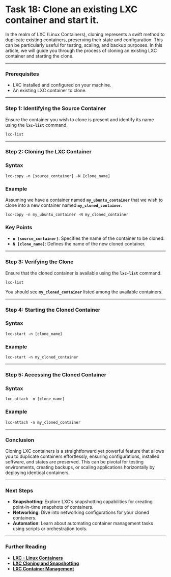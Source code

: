 # Task 18: Clone an existing LXC container and start it.

In the realm of LXC (Linux Containers), cloning represents a swift method to duplicate existing containers, preserving their state and configuration. This can be particularly useful for testing, scaling, and backup purposes. In this article, we will guide you through the process of cloning an existing LXC container and starting the clone.

---

### Prerequisites

- LXC installed and configured on your machine.
- An existing LXC container to clone.

---

### Step 1: Identifying the Source Container

Ensure the container you wish to clone is present and identify its name using the **`lxc-list`** command.

```
lxc-list
```

---

### Step 2: Cloning the LXC Container

### **Syntax**

```
lxc-copy -n [source_container] -N [clone_name]
```

### **Example**

Assuming we have a container named **`my_ubuntu_container`** that we wish to clone into a new container named **`my_cloned_container`**.

```
lxc-copy -n my_ubuntu_container -N my_cloned_container
```

### **Key Points**

- **`n [source_container]`**: Specifies the name of the container to be cloned.
- **`N [clone_name]`**: Defines the name of the new cloned container.

---

### Step 3: Verifying the Clone

Ensure that the cloned container is available using the **`lxc-list`** command.

```
lxc-list
```

You should see **`my_cloned_container`** listed among the available containers.

---

### Step 4: Starting the Cloned Container

### **Syntax**

```
lxc-start -n [clone_name]
```

### **Example**

```
lxc-start -n my_cloned_container
```

---

### Step 5: Accessing the Cloned Container

### **Syntax**

```
lxc-attach -n [clone_name]
```

### **Example**

```
lxc-attach -n my_cloned_container
```

---

### Conclusion

Cloning LXC containers is a straightforward yet powerful feature that allows you to duplicate containers effortlessly, ensuring configurations, installed software, and states are preserved. This can be pivotal for testing environments, creating backups, or scaling applications horizontally by deploying identical containers.

---

### Next Steps

- **Snapshotting**: Explore LXC’s snapshotting capabilities for creating point-in-time snapshots of containers.
- **Networking**: Dive into networking configurations for your cloned containers.
- **Automation**: Learn about automating container management tasks using scripts or orchestration tools.

---

### Further Reading

- **[LXC - Linux Containers](https://linuxcontainers.org/)**
- **[LXC Cloning and Snapshotting](https://discuss.linuxcontainers.org/t/lxc-clone-vs-lxc-snapshot/1080)**
- **[LXC Container Management](https://linuxcontainers.org/lxc/manpages/)**